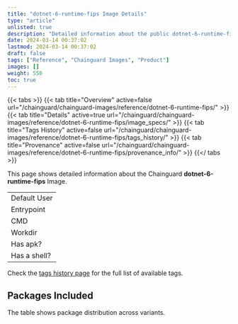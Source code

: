 ```yaml
---
title: "dotnet-6-runtime-fips Image Details"
type: "article"
unlisted: true
description: "Detailed information about the public dotnet-6-runtime-fips Chainguard Image."
date: 2024-03-14 00:37:02
lastmod: 2024-03-14 00:37:02
draft: false
tags: ["Reference", "Chainguard Images", "Product"]
images: []
weight: 550
toc: true
---
```


{{< tabs >}}
{{< tab title="Overview" active=false url="/chainguard/chainguard-images/reference/dotnet-6-runtime-fips/" >}}
{{< tab title="Details" active=true url="/chainguard/chainguard-images/reference/dotnet-6-runtime-fips/image_specs/" >}}
{{< tab title="Tags History" active=false url="/chainguard/chainguard-images/reference/dotnet-6-runtime-fips/tags_history/" >}}
{{< tab title="Provenance" active=false url="/chainguard/chainguard-images/reference/dotnet-6-runtime-fips/provenance_info/" >}}
{{</ tabs >}}

This page shows detailed information about the Chainguard **dotnet-6-runtime-fips** Image.

|              |
|--------------|
| Default User |
| Entrypoint   |
| CMD          |
| Workdir      |
| Has apk?     |
| Has a shell? |

Check the [tags history page](/chainguard/chainguard-images/reference/dotnet-6-runtime-fips/tags_history/) for the full list of available tags.

## Packages Included
The table shows package distribution across variants.

|  |
|--|


